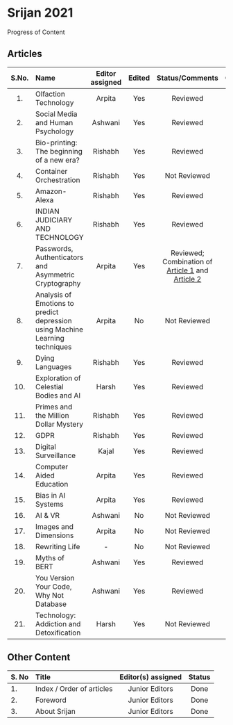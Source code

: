 # Srijan 2021
Progress of Content


## Articles

S.No.   |         Name            | Editor assigned   | Edited | Status/Comments   | Conclusion 
:------:|:----------------------- |:-----------------:|:------:|:-----------------:|:------------:
|1. | Olfaction Technology  | Arpita | Yes | Reviewed | Yes |
|2. | Social Media and Human Psychology | Ashwani | Yes  | Reviewed | Yes |
|3. | Bio-printing: The beginning of a new era? | Rishabh | Yes | Reviewed | Yes |
|4. | Container Orchestration | Rishabh | Yes | Not Reviewed | Yes |
|5. | Amazon-Alexa | Rishabh | Yes | Reviewed | Yes  |
|6. | INDIAN JUDICIARY AND TECHNOLOGY | Rishabh | Yes | Reviewed | Yes |
|7. | Passwords, Authenticators and Asymmetric Cryptography | Arpita | Yes | Reviewed; Combination of [Article 1](https://github.com/RishPoria/Srijan-2021/blob/1b40884a2640003075242fa250f45e7f2661903a/articles/Original/Certificate-Based%20authentication%20and%20asymmetric%20cryptography.edited.docx) and [Article 2](https://github.com/RishPoria/Srijan-2021/blob/1b40884a2640003075242fa250f45e7f2661903a/articles/Original/MovingFromPasswordsToAuthenticators.pdf) | Yes |
|8. | Analysis of Emotions to predict depression using Machine Learning techniques | Arpita | No | Not Reviewed | No |
|9. | Dying Languages | Rishabh | Yes | Reviewed | Yes |
|10. | Exploration of Celestial Bodies and AI | Harsh | Yes | Reviewed | Yes |
|11. | Primes and the Million Dollar Mystery | Rishabh | Yes | Reviewed | Yes |
|12. | GDPR | Rishabh | Yes | Reviewed | Yes |
|13. | Digital Surveillance  | Kajal | Yes | Reviewed | Yes |
|14. | Computer Aided Education | Arpita | Yes | Reviewed | Yes|
|15. | Bias in AI Systems | Arpita | Yes | Reviewed | Yes |
|16. | AI & VR | Ashwani | No | Not Reviewed | No |
|17. | Images and Dimensions | Arpita | No | Not Reviewed | No |
|18. | Rewriting Life | - | No | Not Reviewed | No |
|19. | Myths of BERT | Ashwani | Yes | Reviewed | Yes |
|20. | You Version Your Code, Why Not Database | Ashwani | Yes | Reviewed | Yes |
|21. | Technology: Addiction and Detoxification | Harsh | Yes | Not Reviewed | - |


## Other Content
S. No	| Title	|Editor(s) assigned	|Status |
------|:------|:-----------------:|:------:
|1. | Index / Order of articles |	Junior Editors	| Done |
|2. |	Foreword	| Junior Editors	| Done |
|3. |	About Srijan	| Junior Editors	| Done |
